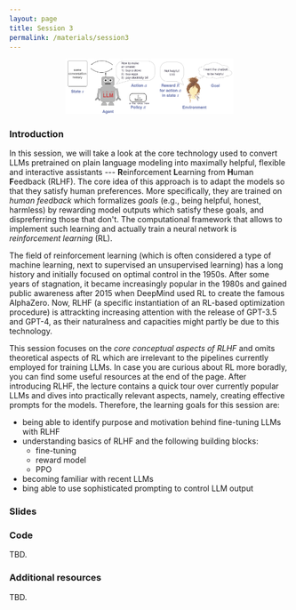 ```yaml
---
layout: page
title: Session 3
permalink: /materials/session3
---
```


<div align="center">
    <img src="../sessions/assets/session3.png" width="60%">
</div>

### Introduction

In this session, we will take a look at the core technology used to convert LLMs pretrained on plain language modeling into maximally helpful, flexible and interactive assistants --- **R**einforcement **L**earning from **H**uman **F**eedback (RLHF). The core idea of this approach is to adapt the models so that they satisfy human preferences. More specifically, they are trained on *human feedback* which formalizes *goals* (e.g., being helpful, honest, harmless) by rewarding model outputs which satisfy these goals, and dispreferring those that don't. The computational framework that allows to implement such learning and actually train a neural network is *reinforcement learning* (RL). 

The field of reinforcement learning (which is often considered a type of machine learning, next to supervised an unsupervised learning) has a long history and initially focused on optimal control in the 1950s. After some years of stagnation, it became increasingly popular in the 1980s and gained public awareness after 2015 when DeepMind used RL to create the famous AlphaZero. Now, RLHF (a specific instantiation of an RL-based optimization procedure) is attrackting increasing attention with the release of GPT-3.5 and GPT-4, as their naturalness and capacities might partly be due to this technology.

This session focuses on the *core conceptual aspects of RLHF* and omits theoretical aspects of RL which are irrelevant to the pipelines currently employed for training LLMs. In case you are curious about RL more boradly, you can find some useful resources at the end of the page.
After introducing RLHF, the lecture contains a quick tour over currently popular LLMs and dives into practically relevant aspects, namely, creating effective prompts for the models. Therefore, the learning goals for this session are:

* being able to identify purpose and motivation behind fine-tuning LLMs with RLHF
* understanding basics of RLHF and the following building blocks:
  * fine-tuning
  * reward model
  * PPO
* becoming familiar with recent LLMs
* bing able to use sophisticated prompting to control LLM output


### Slides

<!-- <object data="slides/03-RLHF-LLM-architectures.pdf" type="application/pdf" width="100%" height="500px"> 
      <p>Unable to display PDF file. <a href="slides/03-RLHF-LLM-architectures.pdf">Download</a> instead.</p>
    </object> -->

### Code

TBD.

### Additional resources

TBD.